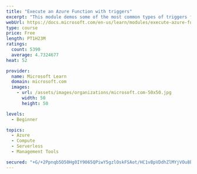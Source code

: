 ```yaml
---
title: "Execute an Azure Function with triggers"
excerpt: "This module demos some of the most common types of triggers for executing Azure Functions and how to configure them to execute your logic."
webUrl: https://docs.microsoft.com/en-us/learn/modules/execute-azure-function-with-triggers/
type: course
price: Free
length: PT1H23M
ratings:
  count: 5390
  average: 4.7324677
heat: 52

provider:
  name: Microsoft Learn
  domain: microsoft.com
  images:
    - url: /assets/images/organizations/microsoft.com-50x50.jpg
      width: 50
      height: 50

levels:
  - Beginner

topics:
  - Azure
  - Compute
  - Serverless
  - Management Tools

secured: "+G/+2Ppnqb5O50Hg0IY9065QPiwY5gzlOskFSAot/HC1vBpVDdhZlMYjVOu8bE491JFo3a022GsBAdCbFt2D/iRw37tYt2KI55vkWMJMZMmo4cma2wNfhfBYAKGjFWX63WUi3hQ0r5DWFAhJOuq9eUjoEyigH6jMkUzJfyPcaDOrjG8mH6XAkroi9hjlB6umR1WUU5LFtmGBPbtdzy6e4hdD1a43znEZO26JtfqtYvskMis4CdImVJMtYi7e8WSCDwzAwWy4HXvHTIIeSsfGxnBT5kc/9bT2XAvfAIAJWRFpI2Gj8Xwga/up6p8ooViOtYFcdgoDQN4xLCLcz9tlxC3y0aTdwj3JzSQbPoShyNetgWR6V7iW3rcX/hYpi5J8I9NFpG/U7n7UV3YNxRuTEGffFGuk/xU72neRfhKRsKc=;nxvuLmquzV/I/NnPlSNKOw=="
---
```


